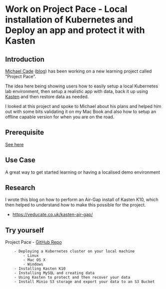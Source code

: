 # Work on Project Pace - Local installation of Kubernetes and Deploy an app and protect it with Kasten

## Introduction
[Michael Cade](https://twitter.com/michaelcade1) ([blog](https://vzilla.co.uk)) has been working on a new learning project called "Project Pace". 

The idea here being showing users how to easily setup a local Kubernetes lab environment, then setup a realistic app with data, back it up using [Kasten](https://kasten.io) and then restore data as needed.

I looked at this project and spoke to Michael about his plans and helped him out with some bits validating it on my Mac Book and also how to setup an offline capable version for when you are on the road.
## Prerequisite
[See here](https://github.com/MichaelCade/project_pace#pre-reqs)

## Use Case
A great way to get started learning or having a localised demo environment

## Research
I wrote this blog on how to perform an Air-Gap install of Kasten K10, which then helped to understand how to make this possible for the project.

   -  https://veducate.co.uk/kasten-air-gap/
## Try yourself
Project Pace - [GitHub Repo](https://github.com/MichaelCade/project_pace)
````
    - Deploying a Kubernetes cluster on your local machine
        - Linux
        - Mac OS X
        - Windows
    - Installing Kasten K10
    - Installing MySQL and creating data
    - Using Kasten to protect and then recover your data
    - Install Minio S3 storage and export your data to an S3 Bucket
````
